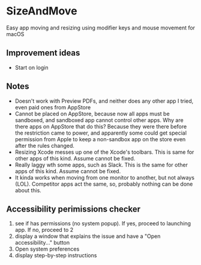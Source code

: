 # SizeAndMove
Easy app moving and resizing using modifier keys and mouse movement for macOS

## Improvement ideas
- Start on login

## Notes

- Doesn't work with Preview PDFs, and neither does any other app I tried, even paid ones from AppStore
- Cannot be placed on AppStore, because now all apps must be sandboxed, and sandboxed app cannot control other apps. Why are there apps on AppStore that do this? Because they were there before the restriction came to power, and apparently some could get special permission from Apple to keep a non-sandbox app on the store even after the rules changed.
- Resizing Xcode messes up one of the Xcode's toolbars. This is same for other apps of this kind. Assume cannot be fixed.
- Really laggy wth some apps, such as Slack. This is the same for other apps of this kind. Assume cannot be fixed.
- It kinda works when moving from one monitor to another, but not always (LOL). Competitor apps act the same, so, probably nothing can be done about this.

## Accessibility perimissions checker

1. see if has permissions (no system popup). If yes, proceed to launching app. If no, proceed to 2
2. display a window that explains the issue and have a "Open accessibility..." button
3. Open system preferences
4. display step-by-step instructions
